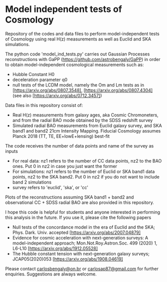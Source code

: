 # Model independent tests of Cosmology
Repository of the codes and data files to perform model-independent tests of Cosmology using real H(z) measurements as well as Euclid and SKA simulations.

The python code 'model_ind_tests.py' carries out Gaussian Processes reconstructions with GaPP (https://github.com/astrobengaly/GaPP) in order to obtain model-independent cosmological measurements such as: 
  - Hubble Constant H0 
  - deceleration parameter q0
  - null tests of the LCDM model, namely the Om and Lm tests as in [https://arxiv.org/abs/0807.3548], [https://arxiv.org/abs/0807.4304] (see also [https://arxiv.org/abs/0712.3457])

Data files in this repository consist of: 
  - Real H(z) measurements from galaxy ages, aka Cosmic Chromoneters, and from the radial BAO mode obtained by the SDSS redshift survey
  - Simulated radial BAO measurements from Euclid galaxy survey, and SKA band1 and band2 21cm Intensity Mapping. Fiducial Cosmology assumes Planck 2018 (TT, TE, EE+lowE+lensing) best-fit

The code receives the number of data points and name of the survey as inputs
  - For real data: nz1 refers to the number of CC data points, nz2 to the BAO ones. Put 0 in nz2 in case you just want the former 
  - For simulations: nz1 refers to the number of Euclid or SKA band1 data points, nz2 to the SKA band2. Put 0 in nz2 if you do not want to include band 2 simulations
  - survey refers to 'euclid', 'ska', or 'cc'

Plots of the reconstructions assuming SKA band1 + band2 and observational CC + SDSS radial BAO are also provided in this repository. 

I hope this code is helpful for students and anyone interested in performing this analysis in the future. 
If you use it, please cite the following papers

  - Null tests of the concordance model in the era of Euclid and the SKA; Phys. Dark. Univ. accepted [https://arxiv.org/abs/2007.04879]
  - Evidence for cosmic acceleration with next-generation surveys: A model-independent approach; Mon.Not.Roy.Astron.Soc. 499 (2020) 1, L6-L10 
[https://arxiv.org/abs/1912.05528]
  - The Hubble constant tension with next-generation galaxy surveys; JCAP05(2020)053 [https://arxiv.org/abs/1908.04619] 
  
Please contact carlosbengaly@on.br or carlosap87@gmail.com for further enquiries. Suggestions are always welcome. 
